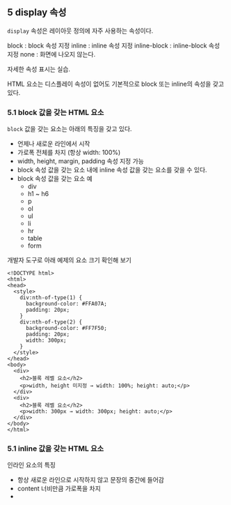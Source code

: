 ## 5 display 속성

`display` 속성은 레이아웃 정의에 자주 사용하는 속성이다.

block : block 속성 지정
inline : inline 속성 지정
inline-block : inline-block 속성 지정
none : 화면에 나오지 않는다.

자세한 속성 표시는 실습.

HTML 요소는 디스플레이 속성이 없어도 기본적으로 block 또는 inline의 속성을 갖고 있다.

### 5.1 block 값을 갖는 HTML 요소

`block` 값을 갖는 요소는 아래의 특징을 갖고 있다.

- 언제나 새로운 라인에서 시작
- 가로폭 전체를 차지 (항상 width: 100%)
- width, height, margin, padding 속성 지정 가능
- block 속성 값을 갖는 요소 내에 inline 속성 값을 갖는 요소를 갖을 수 있다.
- block 속성 값을 갖는 요소 예
  - div
  - h1 ~ h6
  - p
  - ol
  - ul
  - li
  - hr
  - table
  - form

개발자 도구로 아래 예제의 요소 크기 확인해 보기

```
<!DOCTYPE html>
<html>
<head>
  <style>
    div:nth-of-type(1) {
      background-color: #FFA07A;
      padding: 20px;
    }
    div:nth-of-type(2) {
      background-color: #FF7F50;
      padding: 20px;
      width: 300px;
    }
  </style>
</head>
<body>
  <div>
    <h2>블록 레벨 요소</h2>
    <p>width, height 미지정 → width: 100%; height: auto;</p>
  </div>
  <div>
    <h2>블록 레벨 요소</h2>
    <p>width: 300px → width: 300px; height: auto;</p>
  </div>
</body>
</html>
```

### 5.1 inline 값을 갖는 HTML 요소

인라인 요소의 특징

- 항상 새로운 라인으로 시작하지 않고 문장의 중간에 들어감
- content 너비만큼 가로폭을 차지
-
